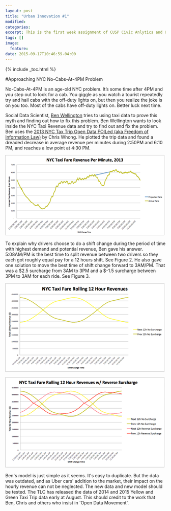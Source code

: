 ```yaml
---
layout: post
title: "Urban Innovation #1"
modified:
categories: 
excerpt: This is the first week assignment of CUSP Civic Anlytics and Urban Intelligence class
tags: []
image:
  feature:
date: 2015-09-17T10:46:59-04:00
---
```

{% include _toc.html %}

#Approaching NYC No-Cabs-At-4PM Problem 

No-Cabs-At-4PM is an age-old NYC problem. It’s some time after 4PM and you step out to look for a cab. You giggle as you watch a tourist repeatedly try and hail cabs with the off-duty lights on, but then you realize the joke is on you too. Most of the cabs have off-duty lights on. Better luck next time.

Social Data Scientist, [Ben Wellington](https://about.me/benwellington) tries to using taxi data to prove this myth and finding out how to fix this problem. Ben Wellington wants to look inside the NYC Taxi Revenue data and try to find out and fix the problem. Ben uses the [2013 NYC Tax Trip Open Data FOILed (aka Freedom of Information Law)](http://chriswhong.com/open-data/foil_nyc_taxi/) by Chris Whong. He plotted the trip data and found a dreaded decrease in average revenue per minutes during 2:50PM and 6:10 PM, and reaches a low point at 4:30 PM. 

![img](/images/average_revenue.png "Hourly Average Revenue")


To explain why drivers choose to do a shift change during the period of time with highest demand and potential revenue, Ben gave his answer. 5:08AM/PM is the best time to split revenue between two drivers so they each got roughly equal pay for a 12 hours shift. See Figure 2. He also gave one solution to move the best time of shift change forward to 3AM/PM. That was a $2.5 surcharge from 3AM to 3PM and a $-1.5 surcharge between 3PM to 3AM for each ride. See Figure 3.

![img](/images/12_hour_revenue.png "12 Hour Revenue")


![img](/images/12_hour_revenue_with_surcharge.png "12 Hour Revenue with surcharge")

Ben's model is just simple as it seems. It's easy to duplicate. But the data was outdated, and as Uber cars' addition to the market, their impact on the hourly revenue can not be neglected. The new data and new model should be tested. The TLC has released the data of 2014 and 2015 Yellow and Green Taxi Trip data early at August. This should credit to the work that Ben, Chris and others who insist in 'Open Data Movement'.
